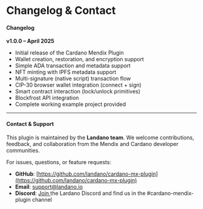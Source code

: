 # Changelog & Contact

#### Changelog

**v1.0.0 – April 2025**

* Initial release of the Cardano Mendix Plugin
* Wallet creation, restoration, and encryption support
* Simple ADA transaction and metadata support
* NFT minting with IPFS metadata support
* Multi-signature (native script) transaction flow
* CIP-30 browser wallet integration (connect + sign)
* Smart contract interaction (lock/unlock primitives)
* Blockfrost API integration
* Complete working example project provided

***

#### Contact & Support

This plugin is maintained by the **Landano team**. We welcome contributions, feedback, and collaboration from the Mendix and Cardano developer communities.

For issues, questions, or feature requests:

* **GitHub**: [https://github.com/landano/cardano-mx-plugin](https://github.com/landano/cardano-mx-plugin)
* **Email**: support@landano.io
* **Discord**: [Join ](https://discord.gg/Djt9jgjbfH)the Lardano Discord and find us in the #cardano-mendix-plugin channel

